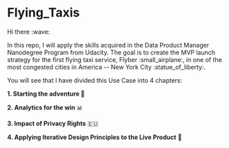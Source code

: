 # Flying_Taxis

<p> Hi there :wave: </p>
In this repo, I will apply the skills acquired in the Data Product Manager Nanodegree Program from Udacity. The goal is to create the MVP launch strategy for the first flying taxi service, Flyber :small_airplane:, in one of the most congested cities in America -- New York City :statue_of_liberty:. 

You will see that I have divided this Use Case into 4 chapters:

<b>1. Starting the adventure </b>:rocket:

<b>2. Analytics for the win </b> :bar_chart:

<b>3. Impact of Privacy Rights</b> :european_union: 

<b>4. Applying Iterative Design Principles to the Live Product</b> :arrows_counterclockwise:
